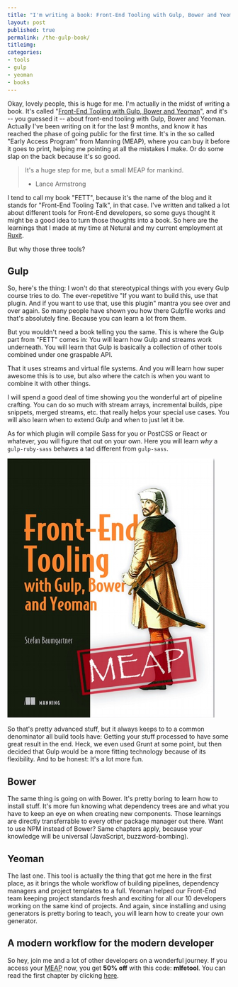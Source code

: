 ```yaml
---
title: "I'm writing a book: Front-End Tooling with Gulp, Bower and Yeoman"
layout: post
published: true
permalink: /the-gulp-book/
titleimg:
categories:
- tools
- gulp
- yeoman
- books
---
```


Okay, lovely people, this is huge for me. I'm actually in the midst of writing a
book. It's called "[Front-End Tooling with Gulp, Bower and Yeoman](https://www.manning.com/books/front-end-tooling-with-gulp-bower-and-yeoman/?a_aid=fettblog&a_bid=238ac06a)", and it's
-- you guessed it -- about front-end tooling with Gulp, Bower and Yeoman. Actually
I've been writing on it for the last 9 months, and know it has reached the phase of
going public for the first time. It's in the so called "Early Access Program" from
Manning (MEAP), where you can buy it before it goes to print, helping me pointing at
all the mistakes I make. Or do some slap on the back because it's so good.

> It's a huge step for me, but a small MEAP for mankind.
> - Lance Armstrong

I tend to call my book "FETT", because it's the name of the blog and it stands
for "Front-End Tooling Talk", in that case. I've written and talked a lot about
different tools for Front-End developers, so some guys thought it might be a good
idea to turn those thoughts into a book. So here are the learnings that I made
at my time at Netural and my current employment at [Ruxit](http://ruxit.com).

But why those three tools?

## Gulp

So, here's the thing: I won't do that stereotypical things with you every Gulp
course tries to do. The ever-repetitive "If you want to build this, use that
plugin. And if you want to use that, use this plugin" mantra you see over and
over again. So many people have shown you how there Gulpfile works and that's
absolutely fine. Because you can learn a lot from them.

But you wouldn't need a book telling you the same. This is where the Gulp part
from "FETT" comes in: You will learn how Gulp and streams work underneath.
You will learn that Gulp is basically a collection of other tools combined
under one graspable API.

That it uses streams and virtual file systems. And you will learn how super awesome
this is to use, but also where the catch is when you want to combine it with
other things.

I will spend a good deal of time showing you the wonderful art
of pipeline crafting. You can do so much with stream arrays, incremental builds,
pipe snippets, merged streams, etc. that really helps your special use cases.
You will also learn when to extend Gulp and when to just let it be.

As for which
plugin will compile Sass for you or PostCSS or React or whatever, you will figure
that out on your own. Here you will learn *why* a `gulp-ruby-sass` behaves a tad
different from `gulp-sass`.

![Ancient swordsman says: Do a build pipeline](/wp-content/uploads/2015/fett-meap.jpg)

So that's pretty advanced stuff, but it always keeps to to a common denominator
all build tools have: Getting your stuff processed to have some great result in
the end. Heck, we even used Grunt at some point, but then decided that Gulp would
be a more fitting technology because of its flexibility. And to be honest: It's
a lot more fun.

## Bower

The same thing is going on with Bower. It's pretty boring to learn how to install
stuff. It's more fun knowing what dependency trees are and what you have to keep
an eye on when creating new components. Those learnings are directly transferrable
to every other package manager out there. Want to use NPM instead of Bower? Same
chapters apply, because your knowledge will be universal (JavaScript, buzzword-bombing).

## Yeoman

The last one. This tool is actually the thing that got me here in the first place,
as it brings the whole workflow of building pipelines, dependency managers and
project templates to a full. Yeoman helped our Front-End team keeping project
standards fresh and exciting for all our 10 developers working on the same kind of
projects. And again, since installing and using generators is pretty boring to
teach, you will learn how to create your own generator.

## A modern workflow for the modern developer

So hey, join me and a lot of other developers on a wonderful journey.
If you access your [MEAP](https://www.manning.com/books/front-end-tooling-with-gulp-bower-and-yeoman/?a_aid=fettblog&a_bid=238ac06a) now, you get **50% off** with this code: **mlfetool**. You can read the first
chapter by clicking [here](https://manning-content.s3.amazonaws.com/download/c/9612eac-ea92-4192-a4a5-fc3df4ecf29d/FET_MEAP_ch1.pdf).
